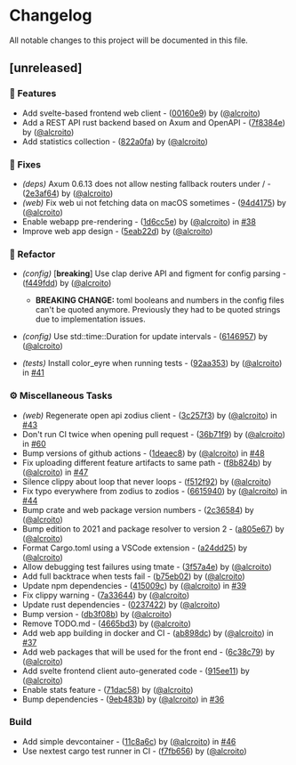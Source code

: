 # Changelog

All notable changes to this project will be documented in this file.

## [unreleased]

### 🚀 Features

- Add svelte-based frontend web client - ([00160e9](https://github.com/alcroito/digitalocean-dyndns/commit/00160e9b1fca4c5a818a70d69607599c65c162fd)) by ([@alcroito](https://github.com//alcroito))
- Add a REST API rust backend based on Axum and OpenAPI - ([7f8384e](https://github.com/alcroito/digitalocean-dyndns/commit/7f8384eb421778b9a7db9d8072ee3ee0312a379c)) by ([@alcroito](https://github.com//alcroito))
- Add statistics collection - ([822a0fa](https://github.com/alcroito/digitalocean-dyndns/commit/822a0fa6617e0edecfa80045f05578b0ac4ae6cd)) by ([@alcroito](https://github.com//alcroito))

### 🐛 Fixes

- *(deps)* Axum 0.6.13 does not allow nesting fallback routers under / - ([2e3af64](https://github.com/alcroito/digitalocean-dyndns/commit/2e3af64233b03cf1a9365bc5ad2935dff3760922)) by ([@alcroito](https://github.com//alcroito))
- *(web)* Fix web ui not fetching data on macOS sometimes - ([94d4175](https://github.com/alcroito/digitalocean-dyndns/commit/94d4175464f9da56c9ec0f03df296c9e456a061e)) by ([@alcroito](https://github.com//alcroito))
- Enable webapp pre-rendering - ([1d6cc5e](https://github.com/alcroito/digitalocean-dyndns/commit/1d6cc5e4aed371e0d12b0ddcde5543f1c9766319)) by ([@alcroito](https://github.com//alcroito)) in [#38](https://github.com/alcroito/digitalocean-dyndns/pull/38)
- Improve web app design - ([5eab22d](https://github.com/alcroito/digitalocean-dyndns/commit/5eab22d9e1b5411070a22dac355e0e17bd653506)) by ([@alcroito](https://github.com//alcroito))

### 🚜 Refactor

- *(config)* [**breaking**] Use clap derive API and figment for config parsing - ([f449fdd](https://github.com/alcroito/digitalocean-dyndns/commit/f449fdd05604b7ea03b4e29492ae9ac46c7a332a)) by ([@alcroito](https://github.com//alcroito))
  - **BREAKING CHANGE:** toml booleans and numbers in the config files
can't be quoted anymore. Previously they had to be quoted strings due
to implementation issues.

- *(config)* Use std::time::Duration for update intervals - ([6146957](https://github.com/alcroito/digitalocean-dyndns/commit/6146957c1f10917577d9e03b0198485f595482b7)) by ([@alcroito](https://github.com//alcroito))
- *(tests)* Install color_eyre when running tests - ([92aa353](https://github.com/alcroito/digitalocean-dyndns/commit/92aa353b4f1158924e184ecad924afcc835a7ce7)) by ([@alcroito](https://github.com//alcroito)) in [#41](https://github.com/alcroito/digitalocean-dyndns/pull/41)

### ⚙️ Miscellaneous Tasks

- *(web)* Regenerate open api zodius client - ([3c257f3](https://github.com/alcroito/digitalocean-dyndns/commit/3c257f30954777e8eb51827f4559a048fef66501)) by ([@alcroito](https://github.com//alcroito)) in [#43](https://github.com/alcroito/digitalocean-dyndns/pull/43)
- Don't run CI twice when opening pull request - ([36b71f9](https://github.com/alcroito/digitalocean-dyndns/commit/36b71f9d7a370022183892193e97be02008cd8e1)) by ([@alcroito](https://github.com//alcroito)) in [#60](https://github.com/alcroito/digitalocean-dyndns/pull/60)
- Bump versions of github actions - ([1deaec8](https://github.com/alcroito/digitalocean-dyndns/commit/1deaec8724c926246fbeb22e90b7f3c863173b07)) by ([@alcroito](https://github.com//alcroito)) in [#48](https://github.com/alcroito/digitalocean-dyndns/pull/48)
- Fix uploading different feature artifacts to same path - ([f8b824b](https://github.com/alcroito/digitalocean-dyndns/commit/f8b824b665062fb73a84320319cc95dfcbda35dc)) by ([@alcroito](https://github.com//alcroito)) in [#47](https://github.com/alcroito/digitalocean-dyndns/pull/47)
- Silence clippy about loop that never loops - ([f512f92](https://github.com/alcroito/digitalocean-dyndns/commit/f512f922c4acb04e6926ac25367114f21e56c38a)) by ([@alcroito](https://github.com//alcroito))
- Fix typo everywhere from zodius to zodios - ([6615940](https://github.com/alcroito/digitalocean-dyndns/commit/66159409553a9c12be44f3f93565d3ddcb90a7d4)) by ([@alcroito](https://github.com//alcroito)) in [#44](https://github.com/alcroito/digitalocean-dyndns/pull/44)
- Bump crate and web package version numbers - ([2c36584](https://github.com/alcroito/digitalocean-dyndns/commit/2c3658459b1d7c53671346e05ecc92ca64a7f5fe)) by ([@alcroito](https://github.com//alcroito))
- Bump edition to 2021 and package resolver to version 2 - ([a805e67](https://github.com/alcroito/digitalocean-dyndns/commit/a805e671c1c9c552381753afb3e0f1cd3cd2da54)) by ([@alcroito](https://github.com//alcroito))
- Format Cargo.toml using a VSCode extension - ([a24dd25](https://github.com/alcroito/digitalocean-dyndns/commit/a24dd25e1574af5783663869986430ef2c642d81)) by ([@alcroito](https://github.com//alcroito))
- Allow debugging test failures using tmate - ([3f57a4e](https://github.com/alcroito/digitalocean-dyndns/commit/3f57a4e1424d150edcb9321256f75ff6dae4d0f8)) by ([@alcroito](https://github.com//alcroito))
- Add full backtrace when tests fail - ([b75eb02](https://github.com/alcroito/digitalocean-dyndns/commit/b75eb02f657c75990e07466c8b93fad9bfdb6042)) by ([@alcroito](https://github.com//alcroito))
- Update npm dependencies - ([415009c](https://github.com/alcroito/digitalocean-dyndns/commit/415009cfa28f9cdac324c1b2f7552808d19aadf5)) by ([@alcroito](https://github.com//alcroito)) in [#39](https://github.com/alcroito/digitalocean-dyndns/pull/39)
- Fix clippy warning - ([7a33644](https://github.com/alcroito/digitalocean-dyndns/commit/7a33644f1fb9a58b91580aa66755e3d4bae5bc7b)) by ([@alcroito](https://github.com//alcroito))
- Update rust dependencies - ([0237422](https://github.com/alcroito/digitalocean-dyndns/commit/0237422edbcb6bd537d08eb36cdea7bed6fd4022)) by ([@alcroito](https://github.com//alcroito))
- Bump version - ([db3f08b](https://github.com/alcroito/digitalocean-dyndns/commit/db3f08b6d63714e7d7d4069c0917fd678e225af9)) by ([@alcroito](https://github.com//alcroito))
- Remove TODO.md - ([4665bd3](https://github.com/alcroito/digitalocean-dyndns/commit/4665bd346092623f00f812761a22903e7c119ec7)) by ([@alcroito](https://github.com//alcroito))
- Add web app building in docker and CI - ([ab898dc](https://github.com/alcroito/digitalocean-dyndns/commit/ab898dcfcc54aef892193bcf9b488b12f2591635)) by ([@alcroito](https://github.com//alcroito)) in [#37](https://github.com/alcroito/digitalocean-dyndns/pull/37)
- Add web packages that will be used for the front end - ([6c38c79](https://github.com/alcroito/digitalocean-dyndns/commit/6c38c79a1b6adae8bf514b81ceb631a2c5f25f21)) by ([@alcroito](https://github.com//alcroito))
- Add svelte frontend client auto-generated code - ([915ee11](https://github.com/alcroito/digitalocean-dyndns/commit/915ee11cdedd8fcc9d71bb59ab36eb8068db9678)) by ([@alcroito](https://github.com//alcroito))
- Enable stats feature - ([71dac58](https://github.com/alcroito/digitalocean-dyndns/commit/71dac58905b3d32b2486277cefffdffd57d70d46)) by ([@alcroito](https://github.com//alcroito))
- Bump dependencies - ([9eb483b](https://github.com/alcroito/digitalocean-dyndns/commit/9eb483b9f565e1a47e0ac978594080f4939370e7)) by ([@alcroito](https://github.com//alcroito)) in [#36](https://github.com/alcroito/digitalocean-dyndns/pull/36)

### Build

- Add simple devcontainer - ([11c8a6c](https://github.com/alcroito/digitalocean-dyndns/commit/11c8a6c1bc8e10f4120aa40095de59632a53d34f)) by ([@alcroito](https://github.com//alcroito)) in [#46](https://github.com/alcroito/digitalocean-dyndns/pull/46)
- Use nextest cargo test runner in CI - ([f7fb656](https://github.com/alcroito/digitalocean-dyndns/commit/f7fb6560bd55d9f583230f5d08c851e0c4175ddc)) by ([@alcroito](https://github.com//alcroito))



<!-- generated by git-cliff -->
